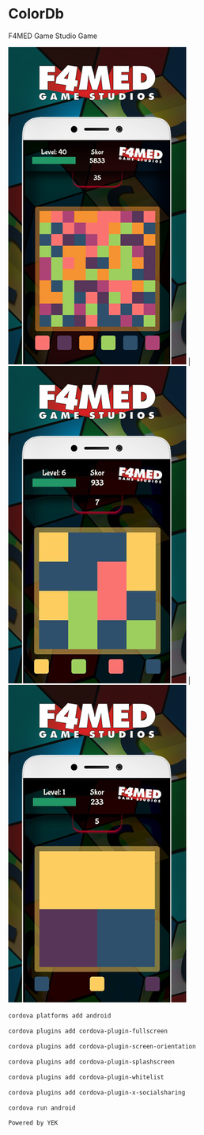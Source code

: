 # ColorDb
F4MED Game Studio Game


![alt text](https://github.com/YEK-PLUS/ColorDb/blob/master/www/img/1.png?raw=true "1")  |  ![alt text](https://github.com/YEK-PLUS/ColorDb/blob/master/www/img/2.png?raw=true "2")  |  ![alt text](https://github.com/YEK-PLUS/ColorDb/blob/master/www/img/3.png?raw=true "3")



`cordova platforms add android`

`cordova plugins add cordova-plugin-fullscreen`

`cordova plugins add cordova-plugin-screen-orientation`

`cordova plugins add cordova-plugin-splashscreen`

`cordova plugins add cordova-plugin-whitelist`

`cordova plugins add cordova-plugin-x-socialsharing`

`cordova run android`

```javascript
Powered by YEK
```
